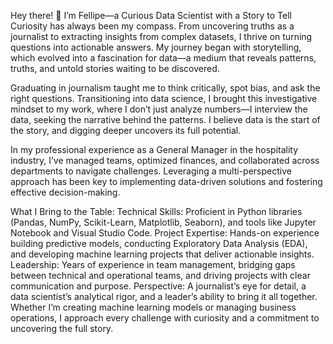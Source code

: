 Hey there! 👋 I’m Fellipe—a Curious Data Scientist with a Story to Tell
Curiosity has always been my compass. From uncovering truths as a journalist to extracting insights from complex datasets, I thrive on turning questions into actionable answers. My journey began with storytelling, which evolved into a fascination for data—a medium that reveals patterns, truths, and untold stories waiting to be discovered.

Graduating in journalism taught me to think critically, spot bias, and ask the right questions. Transitioning into data science, I brought this investigative mindset to my work, where I don’t just analyze numbers—I interview the data, seeking the narrative behind the patterns. I believe data is the start of the story, and digging deeper uncovers its full potential.

In my professional experience as a General Manager in the hospitality industry, I’ve managed teams, optimized finances, and collaborated across departments to navigate challenges. Leveraging a multi-perspective approach has been key to implementing data-driven solutions and fostering effective decision-making.

What I Bring to the Table:
Technical Skills: Proficient in Python libraries (Pandas, NumPy, Scikit-Learn, Matplotlib, Seaborn), and tools like Jupyter Notebook and Visual Studio Code.
Project Expertise: Hands-on experience building predictive models, conducting Exploratory Data Analysis (EDA), and developing machine learning projects that deliver actionable insights.
Leadership: Years of experience in team management, bridging gaps between technical and operational teams, and driving projects with clear communication and purpose.
Perspective: A journalist’s eye for detail, a data scientist’s analytical rigor, and a leader’s ability to bring it all together.
Whether I’m creating machine learning models or managing business operations, I approach every challenge with curiosity and a commitment to uncovering the full story.  



<!--
**fellipegaio/fellipegaio** is a ✨ _special_ ✨ repository because its `README.md` (this file) appears on your GitHub profile.

Here are some ideas to get you started:

- 🔭 I’m currently working on ...
- 🌱 I’m currently learning ...
- 👯 I’m looking to collaborate on ...
- 🤔 I’m looking for help with ...
- 💬 Ask me about ...
- 📫 How to reach me: ...
- 😄 Pronouns: ...
- ⚡ Fun fact: ...
-->
